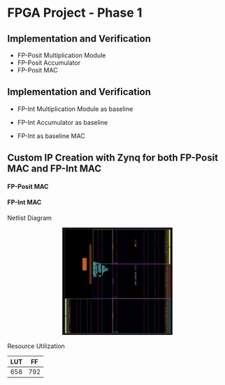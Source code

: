# FPGA Project - Phase 1

## Implementation and Verification 

- FP-Posit Multiplication Module 
- FP-Posit Accumulator 
- FP-Posit MAC 

## Implementation and Verification 
- FP-Int Multiplication Module as baseline


- FP-Int Accumulator as baseline 
- FP-Int as baseline MAC 

  
## Custom IP Creation with Zynq for both FP-Posit MAC and FP-Int MAC 

#### FP-Posit MAC


#### FP-Int MAC

Netlist Diagram
<!-- scale to 50% of container width -->
<p align="center">
  <img src="Images/fp_int_mac.png" alt="fp_int" width="50%">
</p>

Resource Utilization

| LUT | FF |
| -------- | -------- |
| 658 | 792 |


